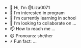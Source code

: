 - 👋 Hi, I’m @Liza0071
- 👀 I’m interested in program
- 🌱 I’m currently learning in  school
- 💞️ I’m looking to collaborate on ...
- 📫 How to reach me ...
- 😄 Pronouns: she\her
- ⚡ Fun fact: ...

<!---
Liza0071/Liza0071 is a ✨ special ✨ repository because its `README.md` (this file) appears on your GitHub profile.
You can click the Preview link to take a look at your changes.
--->
